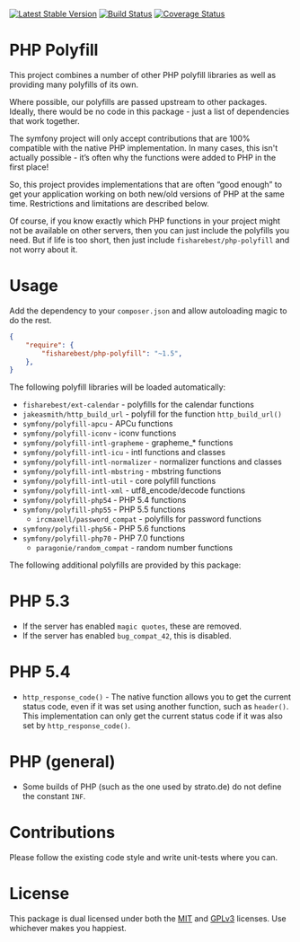 [![Latest Stable Version](https://poser.pugx.org/fisharebest/php-polyfill/v/stable.svg)](https://packagist.org/packages/fisharebest/php-polyfill)
[![Build Status](https://travis-ci.org/fisharebest/php-polyfill.svg?branch=master)](https://travis-ci.org/fisharebest/php-polyfill)
[![Coverage Status](https://coveralls.io/repos/fisharebest/php-polyfill/badge.svg?branch=master&service=github)](https://coveralls.io/github/fisharebest/php-polyfill?branch=master)

PHP Polyfill
============

This project combines a number of other PHP polyfill libraries as well as
providing many polyfills of its own.

Where possible, our polyfills are passed upstream to other packages.
Ideally, there would be no code in this package - just a list of
dependencies that work together.

The symfony project will only accept contributions that are 100% compatible
with the native PHP implementation.  In many cases, this isn't actually
possible - it’s often why the functions were added to PHP in the first place!

So, this project provides implementations that are often “good enough” to get
your application working on both new/old versions of PHP at the same time.
Restrictions and limitations are described below.

Of course, if you know exactly which PHP functions in your project might not
be available on other servers, then you can just include the polyfills you need.
But if life is too short, then just include `fisharebest/php-polyfill` and not
worry about it.

Usage
=====

Add the dependency to your `composer.json` and allow autoloading magic to do the rest.

```json
{
    "require": {
        "fisharebest/php-polyfill": "~1.5",
    },
}
```

The following polyfill libraries will be loaded automatically:

 - `fisharebest/ext-calendar` - polyfills for the calendar functions
 - `jakeasmith/http_build_url` - polyfill for the function `http_build_url()`
 - `symfony/polyfill-apcu` - APCu functions
 - `symfony/polyfill-iconv` - iconv functions
 - `symfony/polyfill-intl-grapheme` - grapheme_* functions
 - `symfony/polyfill-intl-icu` - intl functions and classes
 - `symfony/polyfill-intl-normalizer` - normalizer functions and classes
 - `symfony/polyfill-intl-mbstring` - mbstring functions
 - `symfony/polyfill-intl-util` - core polyfill functions
 - `symfony/polyfill-intl-xml` - utf8_encode/decode functions
 - `symfony/polyfill-php54` - PHP 5.4 functions
 - `symfony/polyfill-php55` - PHP 5.5 functions
   - `ircmaxell/password_compat` - polyfills for password functions
 - `symfony/polyfill-php56` - PHP 5.6 functions
 - `symfony/polyfill-php70` - PHP 7.0 functions
    - `paragonie/random_compat` - random number functions
 
The following additional polyfills are provided by this package:

PHP 5.3
=======

 - If the server has enabled `magic quotes`, these are removed.
 - If the server has enabled `bug_compat_42`, this is disabled.


PHP 5.4
=======

 - `http_response_code()` - The native function allows you to get the current
status code, even if it was set using another function, such as `header()`.
This implementation can only get the current status code if it was also set by
`http_response_code()`.

PHP (general)
=============

 - Some builds of PHP (such as the one used by strato.de) do not define the constant `INF`.

Contributions
=============

Please follow the existing code style and write unit-tests where you can.

License
=======

This package is dual licensed under both the [MIT](LICENSE-MIT.md) and
[GPLv3](LICENSE-GPLv3.md) licenses.  Use whichever makes you happiest.
